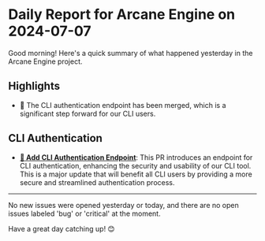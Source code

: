 # Daily Report for Arcane Engine on 2024-07-07

Good morning! Here's a quick summary of what happened yesterday in the Arcane Engine project.

## Highlights
- 🚀 The CLI authentication endpoint has been merged, which is a significant step forward for our CLI users.

## CLI Authentication
- **[🔐 Add CLI Authentication Endpoint](https://github.com/arc-eng/studio/pull/205)**: This PR introduces an endpoint for CLI authentication, enhancing the security and usability of our CLI tool. This is a major update that will benefit all CLI users by providing a more secure and streamlined authentication process.

---

No new issues were opened yesterday or today, and there are no open issues labeled 'bug' or 'critical' at the moment. 

Have a great day catching up! 😊
